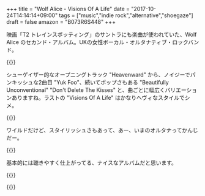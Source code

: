 +++
title = "Wolf Alice - Visions Of A Life"
date = "2017-10-24T14:14:14+09:00"
tags = ["music","indie rock","alternative","shoegaze"]
draft = false
amazon = "B073R6S448"
+++

映画「T2 トレインスポッティング」のサントラにも楽曲が使われていた、Wolf Alice のセカンド・アルバム。UKの女性ボーカル・オルタナティブ・ロックバンド。

{{<youtube src="lpR3V7-33I4" title="Wolf Alice - Heavenward">}}

シューゲイザー的なオープニングトラック "Heavenward" から、ノイジーでパンキッシュな2曲目 "Yuk Foo"、続いてポップさもある "Beautifully Unconventional" "Don't Delete The Kisses" と、曲ごとに幅広くバリエーションありますね。ラストの "Visions Of A Life" はかなりヘヴィなスタイルでシメ。

{{<youtube src="5a_AigNZYZc" title="Wolf Alice - Yuk Foo">}}

ワイルドだけど、スタイリッシュさもあって、あー、いまのオルタナってかんじだー。

{{<youtube src="WqxE-zppu30" title="Wolf Alice - Don't Delete the Kisses">}}

基本的には聴きやすく仕上がってる、ナイスなアルバムだと思います。

{{<amazon asin="B073R6S448" title="Wolf Alice - Visions Of A Life">}}

{{<amazon asin="B01NCO8MW0" title="OST - T2 Trainsoptting">}}
